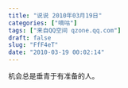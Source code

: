 ```yaml
---
title: "说说 2010年03月19日"
categories: ["嘀咕"]
tags: ["来自QQ空间 qzone.qq.com"]
draft: false
slug: "FfF4eT"
date: "2010-03-19 00:02:14"
---
```


机会总是垂青于有准备的人。
